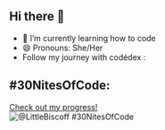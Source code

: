 ## Hi there 👋

- 🌱 I’m currently learning how to code
- 😄 Pronouns: She/Her
- Follow my journey with codédex :
  
## #30NitesOfCode:
  [Check out my progress!](https://www.codedex.io/@LittleBiscoff/30-nites-of-code)  
  ![@LittleBiscoff #30NitesOfCode](https://www.codedex.io/api/petStatus?user=LittleBiscoff)

<!-- **zakiab98/zakiab98** is a ✨ _special_ ✨ repository because its `README.md` (this file) appears on your GitHub profile.

Here are some ideas to get you started:

- 🔭 I’m currently working on ...
- 🌱 I’m currently learning ...
- 👯 I’m looking to collaborate on ...
- 🤔 I’m looking for help with ...
- 💬 Ask me about ...
- 📫 How to reach me: ...
- 😄 Pronouns: ...
- ⚡ Fun fact: ...
-->


